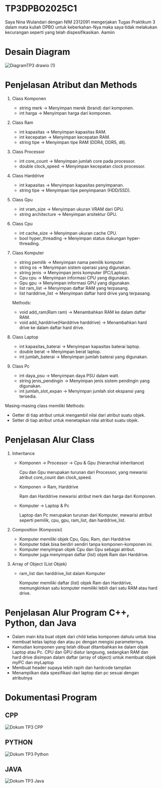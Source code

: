 # TP3DPBO2025C1

Saya Nina Wulandari dengan NIM 2312091 mengerjakan Tugas Praktikum 3 dalam mata kuliah DPBO untuk keberkahan-Nya maka saya tidak melakukan kecurangan seperti yang telah dispesifikasikan. Aamiin

# Desain Diagram
![DiagramTP3 drawio (1)](https://github.com/user-attachments/assets/706c7ec0-3958-497e-a029-d55d664e9929)


# Penjelasan Atribut dan Methods
1. Class Komponen
   * string merk → Menyimpan merek (brand) dari komponen.
   * int harga → Menyimpan harga dari komponen.
     
2. Class Ram
   * int kapasitas → Menyimpan kapasitas RAM.
   * int kecepatan → Menyimpan kecepatan RAM.
   * string tipe → Menyimpan tipe RAM (DDR4, DDR5, dll).
     
3. Class Processor
   * int core_count → Menyimpan jumlah core pada processor.
   * double clock_speed → Menyimpan kecepatan clock processor.
     
4. Class Harddrive
   * int kapasitas → Menyimpan kapasitas penyimpanan.
   * string tipe → Menyimpan tipe penyimpanan (HDD/SSD).
     
5. Class Gpu
   * int vram_size → Menyimpan ukuran VRAM dari GPU.
   * string architecture → Menyimpan arsitektur GPU.
     
6. Class Cpu
   * int cache_size → Menyimpan ukuran cache CPU.
   * bool hyper_threading → Menyimpan status dukungan hyper-threading.
     
7. Class Komputer
   * string pemilik → Menyimpan nama pemilik komputer.
   * string os → Menyimpan sistem operasi yang digunakan.
   * string jenis → Menyimpan jenis komputer (PC/Laptop).
   * Cpu cpu → Menyimpan informasi CPU yang digunakan.
   * Gpu gpu → Menyimpan informasi GPU yang digunakan.
   * list<Ram> ram_list → Menyimpan daftar RAM yang terpasang.
   * list<Harddrive> harddrive_list → Menyimpan daftar hard drive yang terpasang.
     
    Methods:
    * void add_ram(Ram ram) → Menambahkan RAM ke dalam daftar RAM.
    * void add_harddrive(Harddrive harddrive) → Menambahkan hard drive ke dalam daftar hard
      drive.
    
8. Class Laptop
   * int kapasitas_baterai → Menyimpan kapasitas baterai laptop.
   * double berat → Menyimpan berat laptop.
   * int jumlah_baterai → Menyimpan jumlah baterai yang digunakan.
     
9. Class Pc
   * int daya_psu → Menyimpan daya PSU dalam watt.
   * string jenis_pendingin → Menyimpan jenis sistem pendingin yang digunakan.
   * int jumlah_slot_expan → Menyimpan jumlah slot ekspansi yang tersedia.
     
Masing-masing class memiliki Methods:
* Getter di tiap atribut untuk mengambil nilai dari atribut suatu objek.
* Setter di tiap atribut untuk menetapkan nilai atribut suatu objek.


# Penjelasan Alur Class
  1. Inheritance 
     * Komponen → Processor → Cpu & Gpu (hierarchial inheritance)
       
       Cpu dan Gpu merupakan turunan dari Processor, yang mewarisi atribut core_count
       dan clock_speed.
     * Komponen → Ram, Harddrive
       
       Ram dan Harddrive mewarisi atribut merk dan harga dari Komponen.
     * Komputer → Laptop & Pc
       
       Laptop dan Pc merupakan turunan dari Komputer, mewarisi atribut seperti pemilik,
       cpu, gpu, ram_list, dan harddrive_list.

   2. Composition (Komposisi)
      * Komputer memiliki objek Cpu, Gpu, Ram, dan Harddrive
      * Komputer tidak bisa berdiri sendiri tanpa komponen-komponen ini.
      * Komputer menyimpan objek Cpu dan Gpu sebagai atribut.
      * Komputer juga menyimpan daftar (list) objek Ram dan Harddrive.

   3. Array of Object (List Objek)
      * ram_list dan harddrive_list dalam Komputer
        
        Komputer memiliki daftar (list) objek Ram dan Harddrive, memungkinkan satu komputer memiliki lebih dari satu RAM atau hard drive.
        

# Penjelasan Alur Program C++, Python, dan Java
* Dalam main kita buat objek dari child kelas komponen dahulu untuk bisa membuat kelas laptop dan atau pc dengan mengisi parameternya.
* Kemudian komponen yang telah dibuat ditambahkan ke dalam objek Laptop atau Pc. CPU dan GPU diatur langsung, sedangkan RAM dan hard drive disimpan dalam daftar (array of object) untuk membuat objek myPC dan myLaptop
* Membuat header supaya lebih rapih dan hardcode tampilan
* Menampilkan data spesifikasi dari laptop dan pc sesuai dengan atributnya


# Dokumentasi Program
## CPP
![Dokum TP3 CPP](https://github.com/user-attachments/assets/c651218f-16c6-415a-8f0e-13612488c5f7)

## PYTHON
![Dokum TP3 Python](https://github.com/user-attachments/assets/087e0a42-5e2e-4b2d-ad68-3784fb7dac3a)

## JAVA
![Dokum TP3 Java](https://github.com/user-attachments/assets/3613a75a-8be1-48b1-a2d6-6452426eac18)

